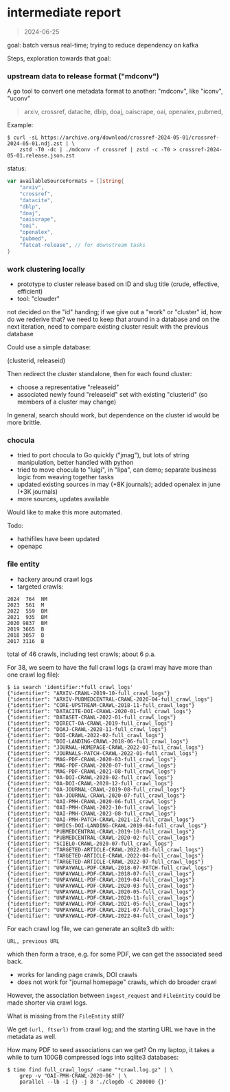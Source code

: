 # intermediate report

> 2024-06-25

goal: batch versus real-time; trying to reduce dependency on kafka

Steps, exploration towards that goal:

### upstream data to release format ("mdconv")

A go tool to convert one metadata format to another: "mdconv", like "iconv", "uconv"

> arxiv, crossref, datacite, dblp, doaj, oaiscrape, oai, openalex, pubmed,

Example:

```
$ curl -sL https://archive.org/download/crossref-2024-05-01/crossref-2024-05-01.ndj.zst | \
    zstd -T0 -dc | ./mdconv -f crossref | zstd -c -T0 > crossref-2024-05-01.release.json.zst
```

status:

```go
var availableSourceFormats = []string{
	"arxiv",
	"crossref",
	"datacite",
	"dblp",
	"doaj",
	"oaiscrape",
	"oai",
	"openalex",
	"pubmed",
	"fatcat-release", // for downstream tasks
}
```

### work clustering locally

* prototype to cluster release based on ID and slug title (crude, effective, efficient)
* tool: "clowder"

not decided on the "id" handing; if we give out a "work" or "cluster" id, how
do we rederive that? we need to keep that around in a database and on the next
iteration, need to compare existing cluster result with the previous database

Could use a simple database:

(clusterid, releaseid)

Then redirect the cluster standalone, then for each found cluster:

* choose a representative "releaseid"
* associated newly found "releaseid" set with existing "clusterid" (so members of a cluster may change)

In general, search should work, but dependence on the cluster id would be more brittle.


### chocula

* tried to port chocula to Go quickly ("jmag"), but lots of string manipulation, better handled with python
* tried to move chocula to "luigi", in "lipa", can demo; separate business logic from weaving together tasks
* updated existing sources in may (+8K journals); added openalex in june (+3K journals)
* more sources, updates available

Would like to make this more automated.

Todo:

* hathifiles have been updated
* openapc


### file entity

* hackery around crawl logs
* targeted crawls:

```        T
2024  764  NM
2023  561  M
2022  559  BM
2021  935  BM
2020 9837  BM
2019 3665  B
2018 3057  B
2017 3116  B
```

total of 46 crawls, including test crawls; about 6 p.a.

For 38, we seem to have the full crawl logs (a crawl may have more than one
crawl log file):

```shell
$ ia search 'identifier:*full_crawl_logs'
{"identifier": "ARXIV-CRAWL-2019-10-full_crawl_logs"}
{"identifier": "ARXIV-PUBMEDCENTRAL-CRAWL-2020-04-full_crawl_logs"}
{"identifier": "CORE-UPSTREAM-CRAWL-2018-11-full_crawl_logs"}
{"identifier": "DATACITE-DOI-CRAWL-2020-01-full_crawl_logs"}
{"identifier": "DATASET-CRAWL-2022-01-full_crawl_logs"}
{"identifier": "DIRECT-OA-CRAWL-2019-full_crawl_logs"}
{"identifier": "DOAJ-CRAWL-2020-11-full_crawl_logs"}
{"identifier": "DOI-CRAWL-2022-02-full_crawl_logs"}
{"identifier": "DOI-LANDING-CRAWL-2018-06-full_crawl_logs"}
{"identifier": "JOURNAL-HOMEPAGE-CRAWL-2022-03-full_crawl_logs"}
{"identifier": "JOURNALS-PATCH-CRAWL-2022-01-full_crawl_logs"}
{"identifier": "MAG-PDF-CRAWL-2020-03-full_crawl_logs"}
{"identifier": "MAG-PDF-CRAWL-2020-07-full_crawl_logs"}
{"identifier": "MAG-PDF-CRAWL-2021-08-full_crawl_logs"}
{"identifier": "OA-DOI-CRAWL-2020-02-full_crawl_logs"}
{"identifier": "OA-DOI-CRAWL-2020-12-full_crawl_logs"}
{"identifier": "OA-JOURNAL-CRAWL-2019-08-full_crawl_logs"}
{"identifier": "OA-JOURNAL-CRAWL-2020-07-full_crawl_logs"}
{"identifier": "OAI-PMH-CRAWL-2020-06-full_crawl_logs"}
{"identifier": "OAI-PMH-CRAWL-2022-10-full_crawl_logs"}
{"identifier": "OAI-PMH-CRAWL-2023-08-full_crawl_logs"}
{"identifier": "OAI-PMH-PATCH-CRAWL-2021-12-full_crawl_logs"}
{"identifier": "OMICS-DOI-LANDING-CRAWL-2019-04-full_crawl_logs"}
{"identifier": "PUBMEDCENTRAL-CRAWL-2019-10-full_crawl_logs"}
{"identifier": "PUBMEDCENTRAL-CRAWL-2020-02-full_crawl_logs"}
{"identifier": "SCIELO-CRAWL-2020-07-full_crawl_logs"}
{"identifier": "TARGETED-ARTICLE-CRAWL-2022-03-full_crawl_logs"}
{"identifier": "TARGETED-ARTICLE-CRAWL-2022-04-full_crawl_logs"}
{"identifier": "TARGETED-ARTICLE-CRAWL-2022-07-full_crawl_logs"}
{"identifier": "UNPAYWALL-PDF-CRAWL-2018-07-PATCH-full_crawl_logs"}
{"identifier": "UNPAYWALL-PDF-CRAWL-2018-07-full_crawl_logs"}
{"identifier": "UNPAYWALL-PDF-CRAWL-2019-04-full_crawl_logs"}
{"identifier": "UNPAYWALL-PDF-CRAWL-2020-03-full_crawl_logs"}
{"identifier": "UNPAYWALL-PDF-CRAWL-2020-05-full_crawl_logs"}
{"identifier": "UNPAYWALL-PDF-CRAWL-2020-11-full_crawl_logs"}
{"identifier": "UNPAYWALL-PDF-CRAWL-2021-05-full_crawl_logs"}
{"identifier": "UNPAYWALL-PDF-CRAWL-2021-07-full_crawl_logs"}
{"identifier": "UNPAYWALL-PDF-CRAWL-2022-04-full_crawl_logs"}
```

For each crawl log file, we can generate an sqlite3 db with:

```
URL, previous URL
```

which then form a trace, e.g. for some PDF, we can get the associated seed back.

* works for landing page crawls, DOI crawls
* does not work for "journal homepage" crawls, which do broader crawl

However, the association between `ingest_request` and `FileEntity` could be
made shorter via crawl logs.

What is missing from the `FileEntity` still?

We get `(url, ftsurl)` from crawl log; and the starting URL we have in the
metadata as well.

How many PDF to seed associations can we get? On my laptop, it takes a while to
turn 100GB compressed logs into sqlite3 databases:

```shell
$ time find full_crawl_logs/ -name "*crawl.log.gz" | \
    grep -v "OAI-PMH-CRAWL-2020-06" | \
    parallel --lb -I {} -j 8 './clogdb -C 200000 {}'
```



